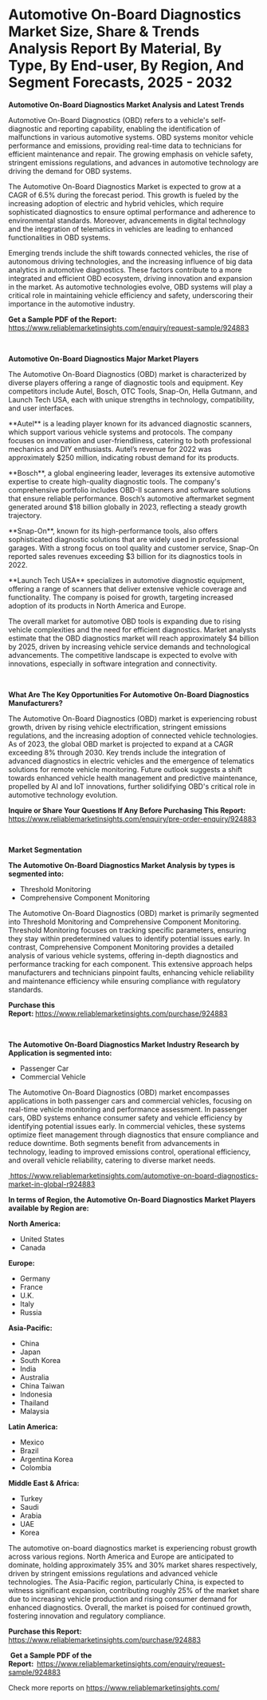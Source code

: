 <p><h1>Automotive On-Board Diagnostics Market Size, Share & Trends Analysis Report By Material, By Type, By End-user, By Region, And Segment Forecasts, 2025 - 2032</h1></p><p><strong>Automotive On-Board Diagnostics Market Analysis and Latest Trends</strong></p>
<p><p>Automotive On-Board Diagnostics (OBD) refers to a vehicle's self-diagnostic and reporting capability, enabling the identification of malfunctions in various automotive systems. OBD systems monitor vehicle performance and emissions, providing real-time data to technicians for efficient maintenance and repair. The growing emphasis on vehicle safety, stringent emissions regulations, and advances in automotive technology are driving the demand for OBD systems.</p><p>The Automotive On-Board Diagnostics Market is expected to grow at a CAGR of 6.5% during the forecast period. This growth is fueled by the increasing adoption of electric and hybrid vehicles, which require sophisticated diagnostics to ensure optimal performance and adherence to environmental standards. Moreover, advancements in digital technology and the integration of telematics in vehicles are leading to enhanced functionalities in OBD systems.</p><p>Emerging trends include the shift towards connected vehicles, the rise of autonomous driving technologies, and the increasing influence of big data analytics in automotive diagnostics. These factors contribute to a more integrated and efficient OBD ecosystem, driving innovation and expansion in the market. As automotive technologies evolve, OBD systems will play a critical role in maintaining vehicle efficiency and safety, underscoring their importance in the automotive industry.</p></p>
<p><strong>Get a Sample PDF of the Report:&nbsp;</strong> <a href="https://www.reliablemarketinsights.com/enquiry/request-sample/924883?utm_campaign=2564&utm_medium=2&utm_source=Github&utm_content=ia&utm_term=24032025&utm_id=automotive-on-board-diagnostics">https://www.reliablemarketinsights.com/enquiry/request-sample/924883</a></p>
<p>&nbsp;</p>
<p><strong>Automotive On-Board Diagnostics Major Market Players</strong></p>
<p><p>The Automotive On-Board Diagnostics (OBD) market is characterized by diverse players offering a range of diagnostic tools and equipment. Key competitors include Autel, Bosch, OTC Tools, Snap-On, Hella Gutmann, and Launch Tech USA, each with unique strengths in technology, compatibility, and user interfaces.</p><p>**Autel** is a leading player known for its advanced diagnostic scanners, which support various vehicle systems and protocols. The company focuses on innovation and user-friendliness, catering to both professional mechanics and DIY enthusiasts. Autel’s revenue for 2022 was approximately $250 million, indicating robust demand for its products.</p><p>**Bosch**, a global engineering leader, leverages its extensive automotive expertise to create high-quality diagnostic tools. The company's comprehensive portfolio includes OBD-II scanners and software solutions that ensure reliable performance. Bosch’s automotive aftermarket segment generated around $18 billion globally in 2023, reflecting a steady growth trajectory.</p><p>**Snap-On**, known for its high-performance tools, also offers sophisticated diagnostic solutions that are widely used in professional garages. With a strong focus on tool quality and customer service, Snap-On reported sales revenues exceeding $3 billion for its diagnostics tools in 2022.</p><p>**Launch Tech USA** specializes in automotive diagnostic equipment, offering a range of scanners that deliver extensive vehicle coverage and functionality. The company is poised for growth, targeting increased adoption of its products in North America and Europe.</p><p>The overall market for automotive OBD tools is expanding due to rising vehicle complexities and the need for efficient diagnostics. Market analysts estimate that the OBD diagnostics market will reach approximately $4 billion by 2025, driven by increasing vehicle service demands and technological advancements. The competitive landscape is expected to evolve with innovations, especially in software integration and connectivity.</p></p>
<p>&nbsp;</p>
<p><strong>What Are The Key Opportunities For Automotive On-Board Diagnostics Manufacturers?</strong></p>
<p><p>The Automotive On-Board Diagnostics (OBD) market is experiencing robust growth, driven by rising vehicle electrification, stringent emissions regulations, and the increasing adoption of connected vehicle technologies. As of 2023, the global OBD market is projected to expand at a CAGR exceeding 8% through 2030. Key trends include the integration of advanced diagnostics in electric vehicles and the emergence of telematics solutions for remote vehicle monitoring. Future outlook suggests a shift towards enhanced vehicle health management and predictive maintenance, propelled by AI and IoT innovations, further solidifying OBD's critical role in automotive technology evolution.</p></p>
<p><strong>Inquire or Share Your Questions If Any Before Purchasing This Report:</strong> <a href="https://www.reliablemarketinsights.com/enquiry/pre-order-enquiry/924883?utm_campaign=2564&utm_medium=2&utm_source=Github&utm_content=ia&utm_term=24032025&utm_id=automotive-on-board-diagnostics">https://www.reliablemarketinsights.com/enquiry/pre-order-enquiry/924883</a></p>
<p>&nbsp;</p>
<p><strong>Market Segmentation</strong></p>
<p><strong>The Automotive On-Board Diagnostics Market Analysis by types is segmented into:</strong></p>
<p><ul><li>Threshold Monitoring</li><li>Comprehensive Component Monitoring</li></ul></p>
<p><p>The Automotive On-Board Diagnostics (OBD) market is primarily segmented into Threshold Monitoring and Comprehensive Component Monitoring. Threshold Monitoring focuses on tracking specific parameters, ensuring they stay within predetermined values to identify potential issues early. In contrast, Comprehensive Component Monitoring provides a detailed analysis of various vehicle systems, offering in-depth diagnostics and performance tracking for each component. This extensive approach helps manufacturers and technicians pinpoint faults, enhancing vehicle reliability and maintenance efficiency while ensuring compliance with regulatory standards.</p></p>
<p><strong>Purchase this Report:&nbsp;</strong><a href="https://www.reliablemarketinsights.com/purchase/924883?utm_campaign=2564&utm_medium=2&utm_source=Github&utm_content=ia&utm_term=24032025&utm_id=automotive-on-board-diagnostics">https://www.reliablemarketinsights.com/purchase/924883</a></p>
<p>&nbsp;</p>
<p><strong>The Automotive On-Board Diagnostics Market Industry Research by Application is segmented into:</strong></p>
<p><ul><li>Passenger Car</li><li>Commercial Vehicle</li></ul></p>
<p><p>The Automotive On-Board Diagnostics (OBD) market encompasses applications in both passenger cars and commercial vehicles, focusing on real-time vehicle monitoring and performance assessment. In passenger cars, OBD systems enhance consumer safety and vehicle efficiency by identifying potential issues early. In commercial vehicles, these systems optimize fleet management through diagnostics that ensure compliance and reduce downtime. Both segments benefit from advancements in technology, leading to improved emissions control, operational efficiency, and overall vehicle reliability, catering to diverse market needs.</p></p>
<p><a href="https://www.reliablemarketinsights.com/automotive-on-board-diagnostics-market-in-global-r924883?utm_campaign=2564&utm_medium=2&utm_source=Github&utm_content=ia&utm_term=24032025&utm_id=automotive-on-board-diagnostics">&nbsp;https://www.reliablemarketinsights.com/automotive-on-board-diagnostics-market-in-global-r924883</a></p>
<p><strong>In terms of Region, the Automotive On-Board Diagnostics Market Players available by Region are:</strong></p>
<p>
    <p> <strong> North America: </strong>
        <ul>
            <li>United States</li>
            <li>Canada</li>
        </ul>
        </p> 
    <p> <strong> Europe: </strong>
        <ul>
            <li>Germany</li>
            <li>France</li>
            <li>U.K.</li>
            <li>Italy</li>
            <li>Russia</li>
        </ul>
        </p> 
    <p> <strong> Asia-Pacific: </strong>
        <ul>
            <li>China</li>
            <li>Japan</li>
            <li>South Korea</li>
            <li>India</li>
            <li>Australia</li>
            <li>China Taiwan</li>
            <li>Indonesia</li>
            <li>Thailand</li>
            <li>Malaysia</li>
        </ul>
        </p> 
    <p> <strong> Latin America: </strong>
        <ul>
            <li>Mexico</li>
            <li>Brazil</li>
            <li>Argentina Korea</li>
            <li>Colombia</li>
        </ul>
        </p> 
    <p> <strong> Middle East & Africa: </strong>
        <ul>
            <li>Turkey</li>
            <li>Saudi</li>
            <li>Arabia</li>
            <li>UAE</li>
            <li>Korea</li>
        </ul>
    </p>
    </p>
<p><p>The automotive on-board diagnostics market is experiencing robust growth across various regions. North America and Europe are anticipated to dominate, holding approximately 35% and 30% market shares respectively, driven by stringent emissions regulations and advanced vehicle technologies. The Asia-Pacific region, particularly China, is expected to witness significant expansion, contributing roughly 25% of the market share due to increasing vehicle production and rising consumer demand for enhanced diagnostics. Overall, the market is poised for continued growth, fostering innovation and regulatory compliance.</p></p>
<p><strong>Purchase this Report: </strong><a href="https://www.reliablemarketinsights.com/purchase/924883?utm_campaign=2564&utm_medium=2&utm_source=Github&utm_content=ia&utm_term=24032025&utm_id=automotive-on-board-diagnostics">https://www.reliablemarketinsights.com/purchase/924883</a></p>
<p>&nbsp;<strong>Get a Sample PDF of the Report:&nbsp;&nbsp;</strong><a href="https://www.reliablemarketinsights.com/enquiry/request-sample/924883?utm_campaign=2564&utm_medium=2&utm_source=Github&utm_content=ia&utm_term=24032025&utm_id=automotive-on-board-diagnostics">https://www.reliablemarketinsights.com/enquiry/request-sample/924883</a></p>
<p><strong></strong></p>
<p>Check more reports on <a href="https://www.reliablemarketinsights.com/?utm_campaign=2564&utm_medium=2&utm_source=Github&utm_content=ia&utm_term=24032025&utm_id=automotive-on-board-diagnostics">https://www.reliablemarketinsights.com/</a></p>